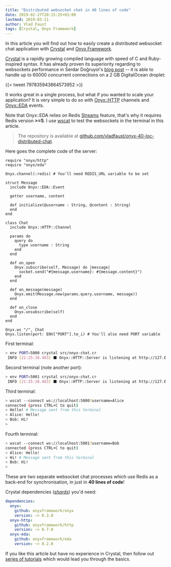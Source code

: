 ```yaml
---
title: "Distributed websocket chat in 40 lines of code"
date: 2019-02-27T20:15:25+03:00
lastmod: 2019-03-11
author: Vlad Faust
tags: [Crystal, Onyx Framework]
---
```


In this article you will find out how to easily create a distributed websocket chat application with [Crystal](https://crystal-lang.org) and [Onyx Framework](https://onyxframework.org).

<!--more-->

[Crystal](https://crystal-lang.org) is a rapidly growing compiled language with speed of C and Ruby-inspired syntax. It has already proven its superiority regarding to websockets performance in Serdar Doğruyol's [blog post](http://serdardogruyol.com/benchmarking-and-scaling-websockets-handling-60000-concurrent-connections-with-kemal) -- it is able to handle up to 60000 concurrent connections on a 2 GB DigitalOcean droplet:

<div class="twitter-widget-wrapper">
{{< tweet 797835943864573952 >}}
</div>

It works great in a single process, but what if you wanted to scale your application? It is very simple to do so with [Onyx::HTTP](https://onyxframework.org/http) channels and [Onyx::EDA](https://onyxframework.org/eda) events.

Note that Onyx::EDA relies on Redis [Streams](https://redis.io/topics/streams-intro) feature, that's why it requires Redis version **>=5**. I use [wscat](https://www.npmjs.com/package/wscat) to test the websockets in the terminal in this article.

> The repository is available at [github.com/vladfaust/onyx-40-loc-distributed-chat](https://github.com/vladfaust/onyx-40-loc-distributed-chat).

Here goes the complete code of the server:

```crystal
require "onyx/http"
require "onyx/eda"

Onyx.channel(:redis) # You'll need REDIS_URL variable to be set

struct Message
  include Onyx::EDA::Event

  getter username, content

  def initialize(@username : String, @content : String)
  end
end

class Chat
  include Onyx::HTTP::Channel

  params do
    query do
      type username : String
    end
  end

  def on_open
    Onyx.subscribe(self, Message) do |message|
      socket.send("#{message.username}: #{message.content}")
    end
  end

  def on_message(message)
    Onyx.emit(Message.new(params.query.username, message))
  end

  def on_close
    Onyx.unsubscribe(self)
  end
end

Onyx.ws "/", Chat
Onyx.listen(port: ENV["PORT"].to_i) # You'll also need PORT variable
```

First terminal:

```sh
> env PORT=5000 crystal src/onyx-chat.cr
 INFO [21:25:38.483] ⬛ Onyx::HTTP::Server is listening at http://127.0.0.1:5000
```

Second terminal (note another port):

```sh
> env PORT=5001 crystal src/onyx-chat.cr
 INFO [21:25:38.483] ⬛ Onyx::HTTP::Server is listening at http://127.0.0.1:5001
```

Third terminal:

```sh
> wscat --connect ws://localhost:5000?username=Alice
connected (press CTRL+C to quit)
> Hello! # Message sent from this terminal
< Alice: Hello!
< Bob: Hi!
>
```

Fourth terminal:

```sh
> wscat --connect ws://localhost:5001?username=Bob
connected (press CTRL+C to quit)
< Alice: Hello!
> Hi! # Message sent from this terminal
< Bob: Hi!
>
```

These are two separate websocket chat processes which use Redis as a back-end for synchronisation, in just in **40 lines of code**!

Crystal dependencies ([*shards*](https://github.com/crystal-lang/shards)) you'd need:

```yaml
dependencies:
  onyx:
    github: onyxframework/onyx
    version: ~> 0.3.0
  onyx-http:
    github: onyxframework/http
    version: ~> 0.7.0
  onyx-eda:
    github: onyxframework/eda
    version: ~> 0.2.0
```

If you like this article but have no experience in Crystal, then follow out [series of tutorials](/posts/creating-json-apis-with-onyx-part-1/) which would lead you through the basics.

